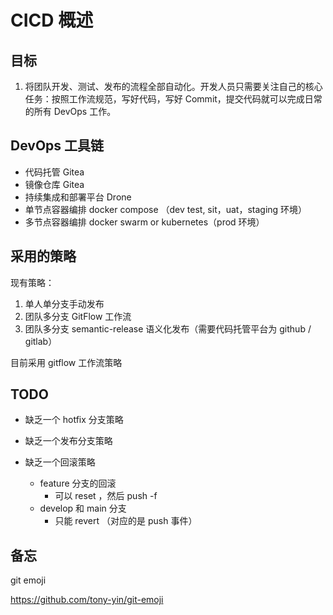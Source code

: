 <!-- ---
hide:
  - footer
--- -->

# CICD 概述

## 目标

1. 将团队开发、测试、发布的流程全部自动化。开发人员只需要关注自己的核心任务：按照工作流规范，写好代码，写好 Commit，提交代码就可以完成日常的所有 DevOps 工作。

## DevOps 工具链

- 代码托管 Gitea
- 镜像仓库 Gitea
- 持续集成和部署平台 Drone
- 单节点容器编排 docker compose （dev test, sit，uat，staging 环境）
- 多节点容器编排 docker swarm or kubernetes（prod 环境）

## 采用的策略

现有策略：
1. 单人单分支手动发布
2. 团队多分支 GitFlow 工作流
3. 团队多分支 semantic-release 语义化发布（需要代码托管平台为 github / gitlab）

目前采用 gitflow 工作流策略

## TODO

- 缺乏一个 hotfix 分支策略
- 缺乏一个发布分支策略
- 缺乏一个回滚策略
  
    - feature 分支的回滚
        - 可以 reset ，然后 push -f
    - develop 和 main 分支
        - 只能 revert （对应的是 push 事件）

## 备忘

git emoji

https://github.com/tony-yin/git-emoji